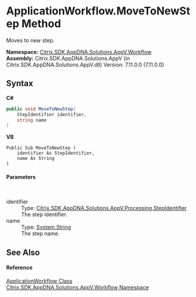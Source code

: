 # ApplicationWorkflow.MoveToNewStep Method 
 

Moves to new step.

**Namespace:**&nbsp;[Citrix.SDK.AppDNA.Solutions.AppV.Workflow](1e038e44-3abf-af35-22ef-5107a48f9af4.md)<br />**Assembly:**&nbsp;Citrix.SDK.AppDNA.Solutions.AppV (in Citrix.SDK.AppDNA.Solutions.AppV.dll) Version: 7.11.0.0 (7.11.0.0)

## Syntax

**C#**
```csharp
public void MoveToNewStep(
	StepIdentifier identifier,
	string name
)
```

**VB**
```vbnet
Public Sub MoveToNewStep ( 
	identifier As StepIdentifier,
	name As String
)
```


#### Parameters
&nbsp;<dl><dt>identifier</dt><dd>Type: <a href="3472c99e-3f0a-1b0c-33ad-695070d74faa">Citrix.SDK.AppDNA.Solutions.AppV.Processing.StepIdentifier</a><br />The step identifier.</dd><dt>name</dt><dd>Type: <a href="http://msdn2.microsoft.com/en-us/library/s1wwdcbf" target="_blank">System.String</a><br />The step name.</dd></dl>

## See Also


#### Reference
<a href="b078f8cf-ab87-c4b0-9d50-5c33d71c3cfa">ApplicationWorkflow Class</a><br /><a href="1e038e44-3abf-af35-22ef-5107a48f9af4">Citrix.SDK.AppDNA.Solutions.AppV.Workflow Namespace</a><br />